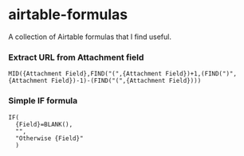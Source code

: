 # airtable-formulas
A collection of Airtable formulas that I find useful.

### Extract URL from Attachment field
```
MID({Attachment Field},FIND("(",{Attachment Field})+1,(FIND(")",{Attachment Field})-1)-(FIND("(",{Attachment Field})))
```

### Simple IF formula
```
IF(
  {Field}=BLANK(),
  "",
  "Otherwise {Field}"
  )
```
